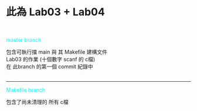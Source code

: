 <style>
.aqua{
    color: aqua;
}
</style>

# 此為 Lab03 + Lab04  
<br>
<p class="aqua">
master branch 
</p>
<div>
包含可執行擋 main 與 其 Makefile 建構文件
<br>
Lab03 的作業 (十個數字 scanf 的 c檔) 
<br>
在 此branch 的第一個 commit 紀錄中
</div>

<br>
<hr>

<p class="aqua">
Makefile branch 
</p>
<div>
包含了尚未清理的 所有 c檔 
</div>

